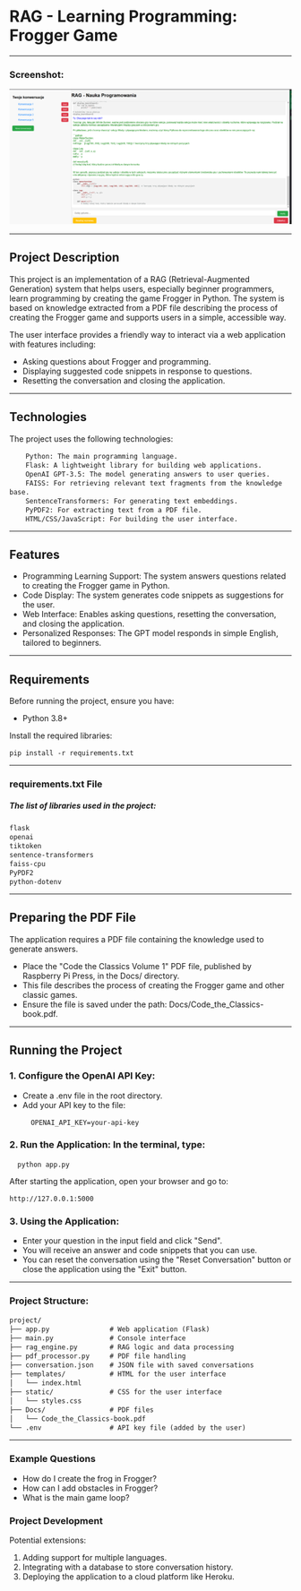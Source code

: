 # RAG - Learning Programming: Frogger Game
___
### Screenshot:
![Main application interface](Screenshots/screenshot1.png "Main interface") 
___
## Project Description
This project is an implementation of a RAG (Retrieval-Augmented Generation) system that helps users, especially beginner programmers, learn programming by creating the game Frogger in Python. The system is based on knowledge extracted from a PDF file describing the process of creating the Frogger game and supports users in a simple, accessible way.

The user interface provides a friendly way to interact via a web application with features including:

* Asking questions about Frogger and programming.
* Displaying suggested code snippets in response to questions.
* Resetting the conversation and closing the application.

___

## Technologies
The project uses the following technologies:

~~~~
    Python: The main programming language.
    Flask: A lightweight library for building web applications.
    OpenAI GPT-3.5: The model generating answers to user queries.
    FAISS: For retrieving relevant text fragments from the knowledge base.
    SentenceTransformers: For generating text embeddings.
    PyPDF2: For extracting text from a PDF file.
    HTML/CSS/JavaScript: For building the user interface.
~~~~
___
## Features
* Programming Learning Support: The system answers questions related to creating the Frogger game in Python.
* Code Display: The system generates code snippets as suggestions for the user.
* Web Interface: Enables asking questions, resetting the conversation, and closing the application.
* Personalized Responses: The GPT model responds in simple English, tailored to beginners.
___
## Requirements

Before running the project, ensure you have:

* Python 3.8+


Install the required libraries:

~~~~
pip install -r requirements.txt
~~~~
___
### requirements.txt File
##### The list of libraries used in the project:

~~~~
flask
openai
tiktoken
sentence-transformers
faiss-cpu
PyPDF2
python-dotenv
~~~~
___
## Preparing the PDF File
The application requires a PDF file containing the knowledge used to generate answers.

* Place the "Code the Classics Volume 1" PDF file, published by Raspberry Pi Press, in the Docs/ directory.
* This file describes the process of creating the Frogger game and other classic games.
* Ensure the file is saved under the path: Docs/Code_the_Classics-book.pdf.
___
## Running the Project

### 1.  Configure the OpenAI API Key:

* Create a .env file in the root directory.
* Add your API key to the file:
  ~~~~
    OPENAI_API_KEY=your-api-key
  ~~~~

### 2. Run the Application: In the terminal, type:
~~~~
  python app.py
~~~~
  After starting the application, open your browser and go to:

~~~~
http://127.0.0.1:5000
~~~~

### 3. Using the Application:

* Enter your question in the input field and click "Send".
* You will receive an answer and code snippets that you can use.
* You can reset the conversation using the "Reset Conversation" button or close the application using the "Exit" button.
___

### Project Structure:
~~~~
project/
├── app.py               # Web application (Flask)
├── main.py              # Console interface
├── rag_engine.py        # RAG logic and data processing
├── pdf_processor.py     # PDF file handling
├── conversation.json    # JSON file with saved conversations
├── templates/           # HTML for the user interface
│   └── index.html
├── static/              # CSS for the user interface
│   └── styles.css
├── Docs/                # PDF files
│   └── Code_the_Classics-book.pdf
└── .env                 # API key file (added by the user)
~~~~
___
### Example Questions
* How do I create the frog in Frogger?
* How can I add obstacles in Frogger?
* What is the main game loop?

### Project Development
Potential extensions:

1. Adding support for multiple languages.
2. Integrating with a database to store conversation history.
3. Deploying the application to a cloud platform like Heroku.

